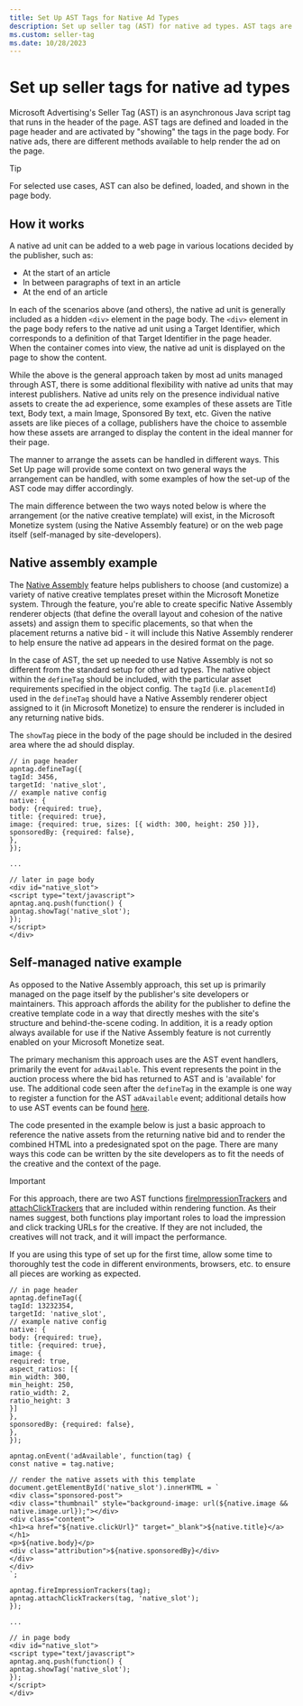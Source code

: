 ```yaml
---
title: Set Up AST Tags for Native Ad Types
description: Set up seller tag (AST) for native ad types. AST tags are defined and loaded in the page header and are activated by showing the tags in the page body.
ms.custom: seller-tag
ms.date: 10/28/2023
---
```


# Set up seller tags for native ad types

Microsoft Advertising's Seller Tag (AST) is an asynchronous Java script tag that runs in the header of the page. AST tags are defined and loaded in the page header and are activated by "showing" the tags in the page body. For native ads, there are different methods available to help render the ad on the page.

> [!TIP]
> For selected use cases, AST can also be defined, loaded, and shown in the page body.

## How it works

A native ad unit can be added to a web page in various locations decided by the publisher, such as:

- At the start of an article
- In between paragraphs of text in an article
- At the end of an article

In each of the scenarios above (and others), the native ad unit is generally included as a hidden `<div>` element in the page body. The `<div>` element in the page body refers to the native ad unit using a Target Identifier, which corresponds to a definition of that Target Identifier in the page header. When the container comes into view, the native ad unit is displayed on the page to show the content.

While the above is the general approach taken by most ad units managed through AST, there is some additional flexibility with native ad units that may interest publishers. Native ad units rely on the presence individual native assets to create the ad experience, some examples of these assets are Title text, Body text, a main Image, Sponsored By text, etc. Given the native assets are like pieces of a collage, publishers have the choice to assemble how these assets are arranged to display the content in the ideal manner for their page.

The manner to arrange the assets can be handled in different ways. This Set Up page will provide some context on two general ways the arrangement can be handled, with some examples of how the set-up of the AST code may differ accordingly.

The main difference between the two ways noted below is where the arrangement (or the native creative template) will exist, in the Microsoft Monetize system (using the Native Assembly feature) or on the web page itself (self-managed by site-developers).

## Native assembly example

The [Native Assembly](../monetize/native-assembly.md) feature helps publishers to choose (and customize) a variety of native creative templates preset within the Microsoft Monetize system. Through the feature, you're able to create specific Native Assembly renderer objects (that define the overall layout and cohesion of the native assets) and assign them to specific placements, so that when the placement returns a native bid - it will include this Native Assembly renderer to help ensure the native ad appears in the desired format on the page.

In the case of AST, the set up needed to use Native Assembly is not so different from the standard setup for other ad types. The native object within the `defineTag` should be included, with the particular asset requirements specified in the object config. The `tagId` (i.e. `placementId`) used in the `defineTag` should have a Native Assembly renderer object assigned to it (in Microsoft Monetize) to ensure the renderer is included in any returning native bids.

The `showTag` piece in the body of the page should be included in the desired area where the ad should display.

```
// in page header
apntag.defineTag({
tagId: 3456,
targetId: 'native_slot',
// example native config
native: {
body: {required: true},
title: {required: true},
image: {required: true, sizes: [{ width: 300, height: 250 }]},
sponsoredBy: {required: false},
},
});

...

// later in page body
<div id="native_slot">
<script type="text/javascript">
apntag.anq.push(function() {
apntag.showTag('native_slot');
});
</script>
</div>
```

## Self-managed native example

As opposed to the Native Assembly approach, this set up is primarily managed on the page itself by the publisher's site developers or maintainers. This approach affords the ability for the publisher to define the creative template code in a way that directly meshes with the site's structure and behind-the-scene coding. In addition, it is a ready option always available for use if the Native Assembly feature is not currently enabled on your Microsoft Monetize seat.

The primary mechanism this approach uses are the AST event handlers, primarily the event for `adAvailable`. This event represents the point in the auction process where the bid has returned to AST and is 'available' for use. The additional code seen after the `defineTag` in the example is one way to register a function for the AST `adAvailable` event; additional details how to use AST events can be found [here](./on-event.md).

The code presented in the example below is just a basic approach to reference the native assets from the returning native bid and to render the combined HTML into a predesignated spot on the page. There are many ways this code can be written by the site developers as to fit the needs of the creative and the context of the page.

> [!IMPORTANT]
> For this approach, there are two AST functions [fireImpressionTrackers](./fire-impression-trackers.md) and [attachClickTrackers](./attach-click-trackers.md) that are included within rendering function. As their names suggest, both functions play important roles to load the impression and click tracking URLs for the creative. If they are not included, the creatives will not track, and it will impact the performance.

If you are using this type of set up for the first time, allow some time to thoroughly test the code in different environments, browsers, etc. to ensure all pieces are working as expected.

```
// in page header
apntag.defineTag({
tagId: 13232354,
targetId: 'native_slot',
// example native config
native: {
body: {required: true},
title: {required: true},
image: {
required: true,
aspect_ratios: [{
min_width: 300,
min_height: 250,
ratio_width: 2,
ratio_height: 3
}]
},
sponsoredBy: {required: false},
},
});

apntag.onEvent('adAvailable', function(tag) {
const native = tag.native;

// render the native assets with this template
document.getElementById('native_slot').innerHTML = `
<div class="sponsored-post">
<div class="thumbnail" style="background-image: url(${native.image && native.image.url});"></div>
<div class="content">
<h1><a href="${native.clickUrl}" target="_blank">${native.title}</a></h1>
<p>${native.body}</p>
<div class="attribution">${native.sponsoredBy}</div>
</div>
</div>
`;

apntag.fireImpressionTrackers(tag);
apntag.attachClickTrackers(tag, 'native_slot');
});

...

// in page body
<div id="native_slot">
<script type="text/javascript">
apntag.anq.push(function() {
apntag.showTag('native_slot');
});
</script>
</div>
```
